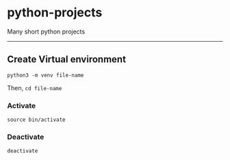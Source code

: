 # python-projects
Many short python projects

----

## Create Virtual environment
`python3 -m venv file-name`

Then, `cd file-name`

### Activate
`source bin/activate`

### Deactivate
`deactivate`

